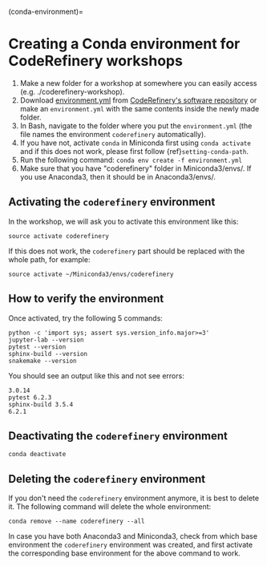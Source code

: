 (conda-environment)=

# Creating a Conda environment for CodeRefinery workshops

1. Make a new folder for a workshop at somewhere you can easily access (e.g.
   ./coderefinery-workshop).
2. Download
   [environment.yml](https://raw.githubusercontent.com/coderefinery/software/main/environment.yml)
   from [CodeRefinery's software
   repository](https://github.com/coderefinery/software/blob/main/environment.yml)
   or make an `environment.yml` with the same contents inside the newly made
   folder.
3. In Bash, navigate to the folder where you put the `environment.yml`
   (the file names the environment `coderefinery` automatically).
4. If you have not, activate `conda` in Miniconda first using `conda activate` and if this does not
   work, please first follow {ref}`setting-conda-path`.
5. Run the following command: `conda env create -f environment.yml`
6. Make sure that you have "coderefinery" folder in Miniconda3/envs/. If you
   use Anaconda3, then it should be in Anaconda3/envs/.


## Activating the `coderefinery` environment

In the workshop, we will ask you to activate this environment like this:
```shell
source activate coderefinery
```

If this does not work, the `coderefinery` part should be replaced with the whole path, for example:
```shell
source activate ~/Miniconda3/envs/coderefinery
```


## How to verify the environment

Once activated, try the following 5 commands:
```shell
python -c 'import sys; assert sys.version_info.major>=3'
jupyter-lab --version
pytest --version
sphinx-build --version
snakemake --version
```

You should see an output like this and not see errors:
```text
3.0.14
pytest 6.2.3
sphinx-build 3.5.4
6.2.1
```


## Deactivating the `coderefinery` environment

```shell
conda deactivate
```


## Deleting the `coderefinery` environment

If you don't need the `coderefinery` environment anymore, it is best to delete
it. The following command will delete the whole environment:
```shell
conda remove --name coderefinery --all
```

In case you have both Anaconda3 and Miniconda3, check from which base
environment the `coderefinery` environment was created, and first activate the
corresponding base environment for the above command to work.
